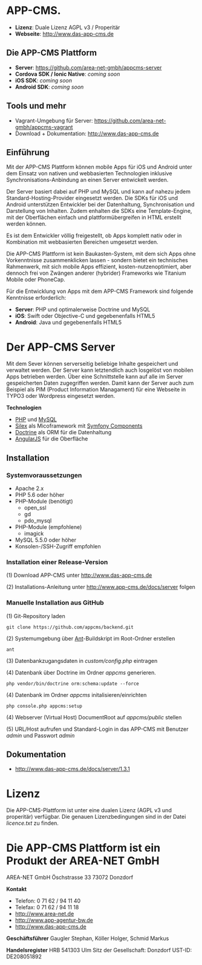 # APP-CMS.
- **Lizenz**: Duale Lizenz AGPL v3 / Properitär
- **Webseite**: http://www.das-app-cms.de

## Die APP-CMS Plattform

- **Server**: https://github.com/area-net-gmbh/appcms-server
- **Cordova SDK / Ionic Native**: _coming soon_
- **iOS SDK**: _coming soon_
- **Android SDK**: _coming soon_

## Tools und mehr

- Vagrant-Umgebung für Server: https://github.com/area-net-gmbh/appcms-vagrant
- Download + Dokumentation: http://www.das-app-cms.de

## Einführung

Mit der APP-CMS Plattform können mobile Apps für iOS und Android unter dem Einsatz von nativen und webbasierten Technologien inklusive Synchronisations-Anbindung an einen Server entwickelt werden. 

Der Server basiert dabei auf PHP und MySQL und kann auf nahezu jedem Standard-Hosting-Provider eingesetzt werden. Die SDKs für iOS und Android unterstützen Entwickler bei der Datenhaltung, Synchronisation und Darstellung von Inhalten. Zudem enhalten die SDKs eine Template-Engine, mit der Oberflächen einfach und plattformübergreifen in HTML erstellt werden können.

Es ist dem Entwickler völlig freigestellt, ob Apps komplett nativ oder in Kombination mit webbasierten Bereichen umgesetzt werden.

Die APP-CMS Plattform ist kein Baukasten-System, mit dem sich Apps ohne Vorkenntnisse zusammenklicken lassen - sondern bietet ein technisches Rahmenwerk, mit sich mobile Apps effizient, kosten-nutzenoptimiert, aber dennoch frei von Zwängen anderer (hybrider) Frameworks wie Titanium Mobile oder PhoneCap.

Für die Entwicklung von Apps mit dem APP-CMS Framework sind folgende Kenntnisse erforderlich:

- **Server**: PHP und optimalerweise Doctrine und MySQL
- **iOS**: Swift oder Objective-C und gegebenenfalls HTML5
- **Android**: Java und gegebenenfalls HTML5

# Der APP-CMS Server

Mit dem Sever können serverseitig beliebige Inhalte gespeichert und verwaltet werden. Der Server kann letztendlich auch losgelöst von mobilen Apps betrieben werden. Über eine Schnittstelle kann auf alle im Server gespeicherten Daten zugegriffen werden. Damit kann der Server auch zum Beispiel als PIM (Product Information Managament) für eine Webseite in TYPO3 oder Wordpress eingesetzt werden.

**Technologien**

- [PHP](http://www.php.net/) und [MySQL](https://www.mysql.de/)
- [Silex](http://silex.sensiolabs.org/) als Micoframework mit [Symfony Components](http://symfony.com/components)
- [Doctrine](http://www.doctrine-project.org/) als ORM für die Datenhaltung
- [AngularJS](https://angularjs.org/) für die Oberfläche

## Installation

### Systemvoraussetzungen

* Apache 2.x
* PHP 5.6 oder höher
* PHP-Module (benötigt)
    * open_ssl
    * gd
    * pdo_mysql
* PHP-Module (empfohlene)
    * imagick
* MySQL 5.5.0 oder höher
* Konsolen-/SSH-Zugriff empfohlen

### Installation einer Release-Version

(1) Download APP-CMS unter http://www.das-app-cms.de

(2) Installations-Anleitung unter http://www.app-cms.de/docs/server folgen

### Manuelle Installation aus GitHub

(1) Git-Repository laden

`git clone https://github.com/appcms/backend.git`

(2) Systemumgebung über [Ant](http://ant.apache.org/)-Buildskript im Root-Ordner erstellen

`ant`

(3) Datenbankzugangsdaten in _custom/config.php_ eintragen

(4) Datenbank über Doctrine im Ordner _appcms_ generieren.

`php vendor/bin/doctrine orm:schema:update --force`

(4) Datenbank im Ordner _appcms_ initalisieren/einrichten

`php console.php appcms:setup`

(4) Webserver (Virtual Host) DocumentRoot auf _appcms/public_ stellen

(5) URL/Host aufrufen und Standard-Login in das APP-CMS mit Benutzer _admin_ und Passwort _admin_

## Dokumentation

- http://www.das-app-cms.de/docs/server/1.3.1

# Lizenz

Die APP-CMS-Plattform ist unter eine dualen Lizenz (AGPL v3 und properitär) verfügbar. Die genauen Lizenzbedingungen sind in der Datei _licence.txt_ zu finden.

# Die APP-CMS Plattform ist ein Produkt der AREA-NET GmbH

AREA-NET GmbH
Öschstrasse 33
73072 Donzdorf

**Kontakt**

- Telefon: 0 71 62 / 94 11 40
- Telefax: 0 71 62 / 94 11 18
- http://www.area-net.de
- http://www.app-agentur-bw.de
- http://www.das-app-cms.de


**Geschäftsführer**
Gaugler Stephan, Köller Holger, Schmid Markus

**Handelsregister**
HRB 541303 Ulm
Sitz der Gesellschaft: Donzdorf
UST-ID: DE208051892




